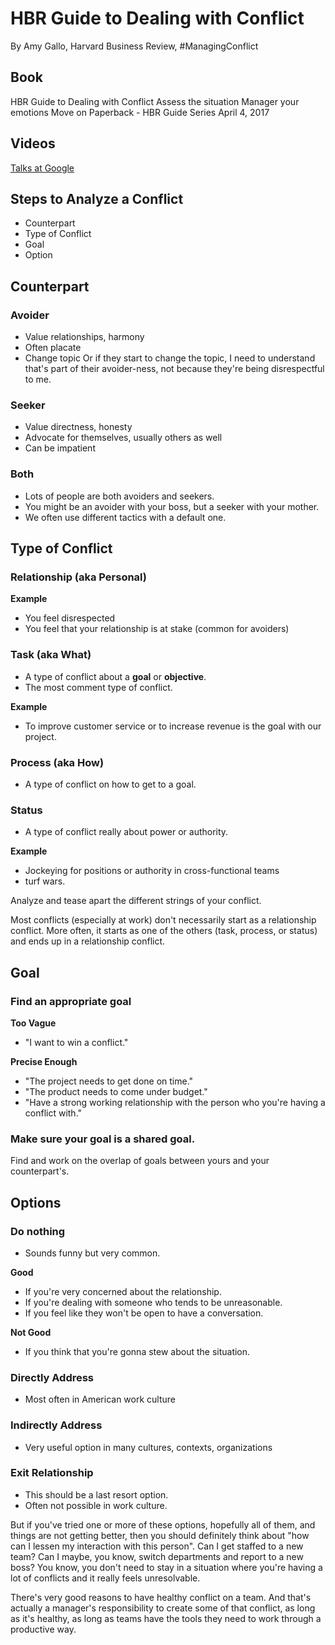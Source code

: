 # HBR Guide to Dealing with Conflict

By Amy Gallo, Harvard Business Review, #ManagingConflict

## Book

HBR Guide to Dealing with Conflict
Assess the situation
Manager your emotions
Move on
Paperback - HBR Guide Series
April 4, 2017

## Videos

[Talks at Google](https://www.youtube.com/watch?v=MTOVidv7szY)

## Steps to Analyze a Conflict
* Counterpart
* Type of Conflict
* Goal
* Option

## Counterpart

### Avoider
* Value relationships, harmony
* Often placate
* Change topic
Or if they start to change the topic, I need to understand that's part of their avoider-ness, not because they're being disrespectful to me.

### Seeker
* Value directness, honesty
* Advocate for themselves, usually others as well
* Can be impatient

### Both
* Lots of people are both avoiders and seekers.
* You might be an avoider with your boss, but a seeker with your mother.
* We often use different tactics with a default one.

## Type of Conflict

### Relationship (aka Personal)
**Example**
* You feel disrespected
* You feel that your relationship is at stake (common for avoiders)

### Task (aka What)
* A type of conflict about a **goal** or **objective**.
* The most comment type of conflict.

**Example**
* To improve customer service or to increase revenue is the goal with our project.

### Process (aka How)
* A type of conflict on how to get to a goal.

### Status
* A type of conflict really about power or authority.

**Example**
* Jockeying for positions or authority in cross-functional teams
* turf wars.

Analyze and tease apart the different strings of your conflict.

Most conflicts (especially at work) don't necessarily start as a relationship conflict. More often, it starts as one of the others (task, process, or status) and ends up in a relationship conflict.

## Goal

### Find an appropriate goal
**Too Vague**
* "I want to win a conflict."

**Precise Enough**
* "The project needs to get done on time."
* "The product needs to come under budget."
* "Have a strong working relationship with the person who you're having a conflict with."

### Make sure your goal is a shared goal.
Find and work on the overlap of goals between yours and your counterpart's.

## Options

### Do nothing
* Sounds funny but very common.

**Good**
* If you're very concerned about the relationship.
* If you're dealing with someone who tends to be unreasonable.
* If you feel like they won't be open to have a conversation.

**Not Good**
* If you think that you're gonna stew about the situation.

### Directly Address
* Most often in American work culture

### Indirectly Address
* Very useful option in many cultures, contexts, organizations

### Exit Relationship
* This should be a last resort option.
* Often not possible in work culture.

But if you've tried one or more of these options, hopefully all of them, and things are not getting better, then you should definitely think about "how can I lessen my interaction with this person". Can I get staffed to a new team? Can I maybe, you know, switch departments and report to a new boss? You know, you don't need to stay in a situation where you're having a lot of conflicts and it really feels unresolvable.

There's very good reasons to have healthy conflict on a team. And that's actually a manager's responsibility to create some of that conflict, as long as it's healthy, as long as teams have the tools they need to work through a productive way.
